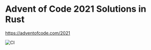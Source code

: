 # Advent of Code 2021 Solutions in Rust

https://adventofcode.com/2021


![CI](https://github.com/jalangle/aoc2021-rust/actions/workflows/rust.yml/badge.svg)
